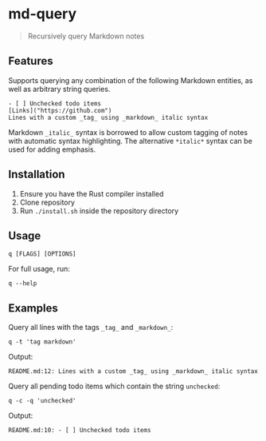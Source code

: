 # md-query

> Recursively query Markdown notes

## Features

Supports querying any combination of the following Markdown entities, as well as arbitrary string queries.

```
- [ ] Unchecked todo items
[Links]("https://github.com")
Lines with a custom _tag_ using _markdown_ italic syntax
```

Markdown `_italic_` syntax is borrowed to allow custom tagging of notes with automatic syntax highlighting. The alternative `*italic*` syntax can be used for adding emphasis.

## Installation

1. Ensure you have the Rust compiler installed
2. Clone repository
3. Run `./install.sh` inside the repository directory

## Usage

```
q [FLAGS] [OPTIONS]
```

For full usage, run:
```
q --help
```

## Examples

Query all lines with the tags `_tag_` and `_markdown_`: 
```
q -t 'tag markdown'
```

Output:
```
README.md:12: Lines with a custom _tag_ using _markdown_ italic syntax
```

Query all pending todo items which contain the string `unchecked`:
```
q -c -q 'unchecked'
```

Output:
```
README.md:10: - [ ] Unchecked todo items
```

